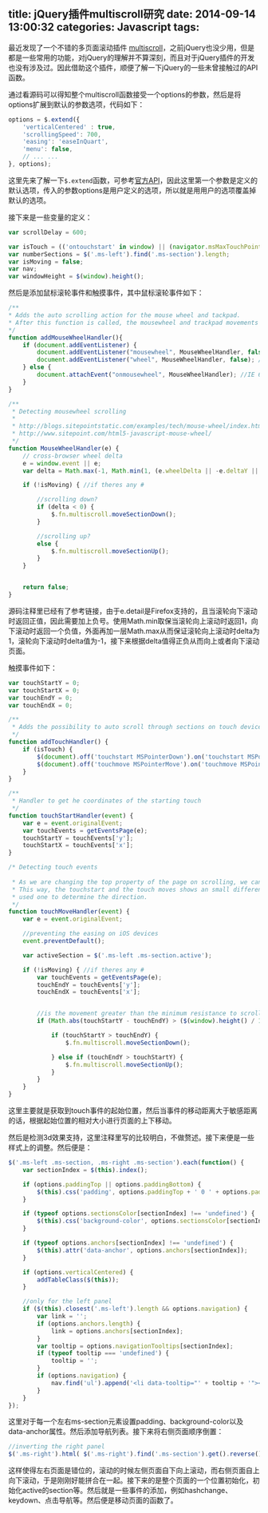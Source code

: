 title: jQuery插件multiscroll研究
date: 2014-09-14 13:00:32
categories: Javascript
tags:
---
最近发现了一个不错的多页面滚动插件 [multiscroll](https://github.com/alvarotrigo/multiscroll.js)，之前jQuery也没少用，但是都是一些常用的功能，对jQuery的理解并不算深刻，而且对于jQuery插件的开发也没有涉及过。因此借助这个插件，顺便了解一下jQuery的一些未曾接触过的API函数。

通过看源码可以得知整个multiscroll函数接受一个options的参数，然后是将options扩展到默认的参数选项，代码如下：
```javascript
options = $.extend({
	'verticalCentered' : true,
	'scrollingSpeed': 700,
	'easing': 'easeInQuart',
	'menu': false,
	// ... ...
}, options);
```
这里先来了解一下`$.extend`函数，可参考[官方API](http://api.jquery.com/jQuery.extend/)，因此这里第一个参数是定义的默认选项，传入的参数options是用户定义的选项，所以就是用用户的选项覆盖掉默认的选项。

<!-- more -->

接下来是一些变量的定义：
```javascript
var scrollDelay = 600;

var isTouch = (('ontouchstart' in window) || (navigator.msMaxTouchPoints > 0));
var numberSections = $('.ms-left').find('.ms-section').length;
var isMoving = false;
var nav;
var windowHeight = $(window).height();
```

然后是添加鼠标滚轮事件和触摸事件，其中鼠标滚轮事件如下：
```javascript
/**
* Adds the auto scrolling action for the mouse wheel and tackpad.
* After this function is called, the mousewheel and trackpad movements will scroll through sections
*/
function addMouseWheelHandler(){
	if (document.addEventListener) {
		document.addEventListener("mousewheel", MouseWheelHandler, false); //IE9, Chrome, Safari, Oper
		document.addEventListener("wheel", MouseWheelHandler, false); //Firefox
	} else {
		document.attachEvent("onmousewheel", MouseWheelHandler); //IE 6/7/8
	}
}

/**
 * Detecting mousewheel scrolling
 *
 * http://blogs.sitepointstatic.com/examples/tech/mouse-wheel/index.html
 * http://www.sitepoint.com/html5-javascript-mouse-wheel/
 */
function MouseWheelHandler(e) {
	// cross-browser wheel delta
	e = window.event || e;
	var delta = Math.max(-1, Math.min(1, (e.wheelDelta || -e.deltaY || -e.detail)));

	if (!isMoving) { //if theres any #

		//scrolling down?
		if (delta < 0) {
			$.fn.multiscroll.moveSectionDown();
		}

		//scrolling up?
		else {
			$.fn.multiscroll.moveSectionUp();
		}
	}


	return false;
}
```
源码注释里已经有了参考链接，由于e.detail是Firefox支持的，且当滚轮向下滚动时返回正值，因此需要加上负号。使用Math.min取保当滚轮向上滚动时返回1，向下滚动时返回一个负值，外面再加一层Math.max从而保证滚轮向上滚动时delta为1，滚轮向下滚动时delta值为-1，接下来根据delta值得正负从而向上或者向下滚动页面。

触摸事件如下：
```javascript
var touchStartY = 0;
var touchStartX = 0;
var touchEndY = 0;
var touchEndX = 0;

/**
 * Adds the possibility to auto scroll through sections on touch devices.
 */
function addTouchHandler() {
	if (isTouch) {
		$(document).off('touchstart MSPointerDown').on('touchstart MSPointerDown', touchStartHandler);
		$(document).off('touchmove MSPointerMove').on('touchmove MSPointerMove', touchMoveHandler);
	}
}

/**
 * Handler to get he coordinates of the starting touch
 */
function touchStartHandler(event) {
	var e = event.originalEvent;
	var touchEvents = getEventsPage(e);
	touchStartY = touchEvents['y'];
	touchStartX = touchEvents['x'];
}

/* Detecting touch events
 
 * As we are changing the top property of the page on scrolling, we can not use the traditional way to detect it.
 * This way, the touchstart and the touch moves shows an small difference between them which is the
 * used one to determine the direction.
 */
function touchMoveHandler(event) {
	var e = event.originalEvent;

	//preventing the easing on iOS devices
	event.preventDefault();

	var activeSection = $('.ms-left .ms-section.active');

	if (!isMoving) { //if theres any #
		var touchEvents = getEventsPage(e);
		touchEndY = touchEvents['y'];
		touchEndX = touchEvents['x'];


		//is the movement greater than the minimum resistance to scroll?
		if (Math.abs(touchStartY - touchEndY) > ($(window).height() / 100 * options.touchSensitivity)) {

			if (touchStartY > touchEndY) {
				$.fn.multiscroll.moveSectionDown();

			} else if (touchEndY > touchStartY) {
				$.fn.multiscroll.moveSectionUp();
			}
		}
	}
}
```
这里主要就是获取到touch事件的起始位置，然后当事件的移动距离大于敏感距离的话，根据起始位置的相对大小进行页面的上下移动。

然后是检测3d效果支持，这里注释里写的比较明白，不做赘述。接下来便是一些样式上的调整。然后便是：
```javascript
$('.ms-left .ms-section, .ms-right .ms-section').each(function() {
	var sectionIndex = $(this).index();

	if (options.paddingTop || options.paddingBottom) {
		$(this).css('padding', options.paddingTop + ' 0 ' + options.paddingBottom + ' 0');
	}

	if (typeof options.sectionsColor[sectionIndex] !== 'undefined') {
		$(this).css('background-color', options.sectionsColor[sectionIndex]);
	}

	if (typeof options.anchors[sectionIndex] !== 'undefined') {
		$(this).attr('data-anchor', options.anchors[sectionIndex]);
	}

	if (options.verticalCentered) {
		addTableClass($(this));
	}

	//only for the left panel
	if ($(this).closest('.ms-left').length && options.navigation) {
		var link = '';
		if (options.anchors.length) {
			link = options.anchors[sectionIndex];
		}
		var tooltip = options.navigationTooltips[sectionIndex];
		if (typeof tooltip === 'undefined') {
			tooltip = '';
		}
		if (options.navigation) {
			nav.find('ul').append('<li data-tooltip="' + tooltip + '"><a href="#' + link + '"><span></span></a></li>');
		}
	}
});
```
这里对于每一个左右ms-section元素设置padding、background-color以及data-anchor属性。然后添加导航列表。接下来将右侧页面顺序倒置：
```javascript
//inverting the right panel
$('.ms-right').html( $('.ms-right').find('.ms-section').get().reverse());
```
这样使得左右页面是错位的，滚动的时候左侧页面自下向上滚动，而右侧页面自上向下滚动，于是刚刚好能拼合在一起。接下来的是整个页面的一个位置初始化，初始化active的section等。然后就是一些事件的添加，例如hashchange、keydown、点击导航等。然后便是移动页面的函数了。